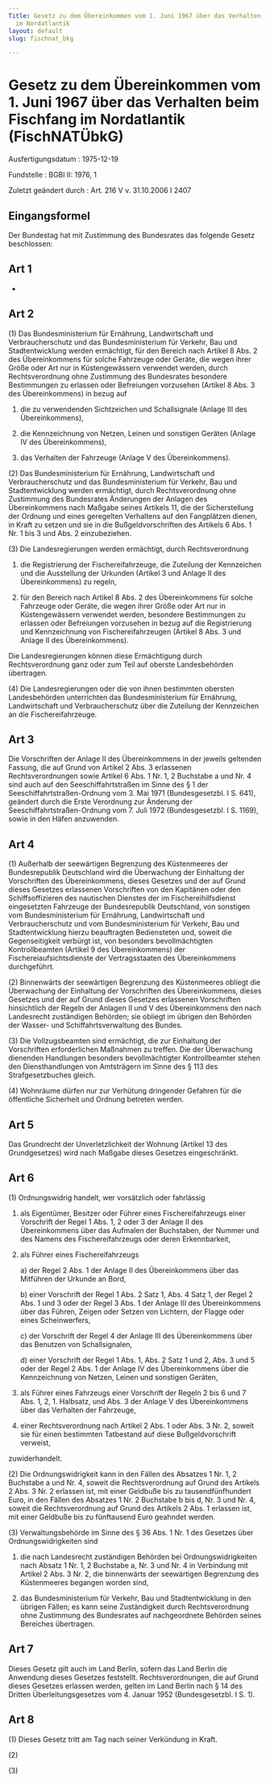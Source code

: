 ```yaml
---
Title: Gesetz zu dem Übereinkommen vom 1. Juni 1967 über das Verhalten beim Fischfang
  im Nordatlantik
layout: default
slug: fischnat_bkg

---
```


# Gesetz zu dem Übereinkommen vom 1. Juni 1967 über das Verhalten beim Fischfang im Nordatlantik (FischNATÜbkG)

Ausfertigungsdatum
:   1975-12-19

Fundstelle
:   BGBl II: 1976, 1

Zuletzt geändert durch
:   Art. 216 V v. 31.10.2006 I 2407


## Eingangsformel

Der Bundestag hat mit Zustimmung des Bundesrates das folgende Gesetz
beschlossen:


## Art 1

-


## Art 2

(1) Das Bundesministerium für Ernährung, Landwirtschaft und
Verbraucherschutz und das Bundesministerium für Verkehr, Bau und
Stadtentwicklung werden ermächtigt, für den Bereich nach Artikel 8
Abs. 2 des Übereinkommens für solche Fahrzeuge oder Geräte, die wegen
ihrer Größe oder Art nur in Küstengewässern verwendet werden, durch
Rechtsverordnung ohne Zustimmung des Bundesrates besondere
Bestimmungen zu erlassen oder Befreiungen vorzusehen (Artikel 8 Abs. 3
des Übereinkommens) in bezug auf

1.  die zu verwendenden Sichtzeichen und Schallsignale (Anlage III des
    Übereinkommens),


2.  die Kennzeichnung von Netzen, Leinen und sonstigen Geräten (Anlage IV
    des Übereinkommens),


3.  das Verhalten der Fahrzeuge (Anlage V des Übereinkommens).




(2) Das Bundesministerium für Ernährung, Landwirtschaft und
Verbraucherschutz und das Bundesministerium für Verkehr, Bau und
Stadtentwicklung werden ermächtigt, durch Rechtsverordnung ohne
Zustimmung des Bundesrates Änderungen der Anlagen des Übereinkommens
nach Maßgabe seines Artikels 11, die der Sicherstellung der Ordnung
und eines geregelten Verhaltens auf den Fangplätzen dienen, in Kraft
zu setzen und sie in die Bußgeldvorschriften des Artikels 6 Abs. 1 Nr.
1 bis 3 und Abs. 2 einzubeziehen.

(3) Die Landesregierungen werden ermächtigt, durch Rechtsverordnung

1.  die Registrierung der Fischereifahrzeuge, die Zuteilung der
    Kennzeichen und die Ausstellung der Urkunden (Artikel 3 und Anlage II
    des Übereinkommens) zu regeln,


2.  für den Bereich nach Artikel 8 Abs. 2 des Übereinkommens für solche
    Fahrzeuge oder Geräte, die wegen ihrer Größe oder Art nur in
    Küstengewässern verwendet werden, besondere Bestimmungen zu erlassen
    oder Befreiungen vorzusehen in bezug auf die Registrierung und
    Kennzeichnung von Fischereifahrzeugen (Artikel 8 Abs. 3 und Anlage II
    des Übereinkommens).



Die Landesregierungen können diese Ermächtigung durch Rechtsverordnung
ganz oder zum Teil auf oberste Landesbehörden übertragen.

(4) Die Landesregierungen oder die von ihnen bestimmten obersten
Landesbehörden unterrichten das Bundesministerium für Ernährung,
Landwirtschaft und Verbraucherschutz über die Zuteilung der
Kennzeichen an die Fischereifahrzeuge.


## Art 3

Die Vorschriften der Anlage II des Übereinkommens in der jeweils
geltenden Fassung, die auf Grund von Artikel 2 Abs. 3 erlassenen
Rechtsverordnungen sowie Artikel 6 Abs. 1 Nr. 1, 2 Buchstabe a und Nr.
4 sind auch auf den Seeschiffahrtstraßen im Sinne des § 1 der
Seeschiffahrtstraßen-Ordnung vom 3. Mai 1971 (Bundesgesetzbl. I S.
641), geändert durch die Erste Verordnung zur Änderung der
Seeschiffahrtstraßen-Ordnung vom 7. Juli 1972 (Bundesgesetzbl. I S.
1169), sowie in den Häfen anzuwenden.


## Art 4

(1) Außerhalb der seewärtigen Begrenzung des Küstenmeeres der
Bundesrepublik Deutschland wird die Überwachung der Einhaltung der
Vorschriften des Übereinkommens, dieses Gesetzes und der auf Grund
dieses Gesetzes erlassenen Vorschriften von den Kapitänen oder den
Schiffsoffizieren des nautischen Dienstes der im Fischereihilfsdienst
eingesetzten Fahrzeuge der Bundesrepublik Deutschland, von sonstigen
vom Bundesministerium für Ernährung, Landwirtschaft und
Verbraucherschutz und vom Bundesministerium für Verkehr, Bau und
Stadtentwicklung hierzu beauftragten Bediensteten und, soweit die
Gegenseitigkeit verbürgt ist, von besonders bevollmächtigten
Kontrollbeamten (Artikel 9 des Übereinkommens) der
Fischereiaufsichtsdienste der Vertragsstaaten des Übereinkommens
durchgeführt.

(2) Binnenwärts der seewärtigen Begrenzung des Küstenmeeres obliegt
die Überwachung der Einhaltung der Vorschriften des Übereinkommens,
dieses Gesetzes und der auf Grund dieses Gesetzes erlassenen
Vorschriften hinsichtlich der Regeln der Anlagen II und V des
Übereinkommens den nach Landesrecht zuständigen Behörden; sie obliegt
im übrigen den Behörden der Wasser- und Schiffahrtsverwaltung des
Bundes.

(3) Die Vollzugsbeamten sind ermächtigt, die zur Einhaltung der
Vorschriften erforderlichen Maßnahmen zu treffen. Die der Überwachung
dienenden Handlungen besonders bevollmächtigter Kontrollbeamter stehen
den Diensthandlungen von Amtsträgern im Sinne des § 113 des
Strafgesetzbuches gleich.

(4) Wohnräume dürfen nur zur Verhütung dringender Gefahren für die
öffentliche Sicherheit und Ordnung betreten werden.


## Art 5

Das Grundrecht der Unverletzlichkeit der Wohnung (Artikel 13 des
Grundgesetzes) wird nach Maßgabe dieses Gesetzes eingeschränkt.


## Art 6

(1) Ordnungswidrig handelt, wer vorsätzlich oder fahrlässig

1.  als Eigentümer, Besitzer oder Führer eines Fischereifahrzeugs einer
    Vorschrift der Regel 1 Abs. 1, 2 oder 3 der Anlage II des
    Übereinkommens über das Aufmalen der Buchstaben, der Nummer und des
    Namens des Fischereifahrzeugs oder deren Erkennbarkeit,


2.  als Führer eines Fischereifahrzeugs

    a)  der Regel 2 Abs. 1 der Anlage II des Übereinkommens über das Mitführen
        der Urkunde an Bord,


    b)  einer Vorschrift der Regel 1 Abs. 2 Satz 1, Abs. 4 Satz 1, der Regel 2
        Abs. 1 und 3 oder der Regel 3 Abs. 1 der Anlage III des Übereinkommens
        über das Führen, Zeigen oder Setzen von Lichtern, der Flagge oder
        eines Scheinwerfers,


    c)  der Vorschrift der Regel 4 der Anlage III des Übereinkommens über das
        Benutzen von Schallsignalen,


    d)  einer Vorschrift der Regel 1 Abs. 1, Abs. 2 Satz 1 und 2, Abs. 3 und 5
        oder der Regel 2 Abs. 1 der Anlage IV des Übereinkommens über die
        Kennzeichnung von Netzen, Leinen und sonstigen Geräten,





3.  als Führer eines Fahrzeugs einer Vorschrift der Regeln 2 bis 6 und 7
    Abs. 1, 2, 1. Halbsatz, und Abs. 3 der Anlage V des Übereinkommens
    über das Verhalten der Fahrzeuge,


4.  einer Rechtsverordnung nach Artikel 2 Abs. 1 oder Abs. 3 Nr. 2, soweit
    sie für einen bestimmten Tatbestand auf diese Bußgeldvorschrift
    verweist,



zuwiderhandelt.

(2) Die Ordnungswidrigkeit kann in den Fällen des Absatzes 1 Nr. 1, 2
Buchstabe a und Nr. 4, soweit die Rechtsverordnung auf Grund des
Artikels 2 Abs. 3 Nr. 2 erlassen ist, mit einer Geldbuße bis zu
tausendfünfhundert Euro, in den Fällen des Absatzes 1 Nr. 2 Buchstabe
b bis d, Nr. 3 und Nr. 4, soweit die Rechtsverordnung auf Grund des
Artikels 2 Abs. 1 erlassen ist, mit einer Geldbuße bis zu fünftausend
Euro geahndet werden.

(3) Verwaltungsbehörde im Sinne des § 36 Abs. 1 Nr. 1 des Gesetzes
über Ordnungswidrigkeiten sind

1.  die nach Landesrecht zuständigen Behörden bei Ordnungswidrigkeiten
    nach Absatz 1 Nr. 1, 2 Buchstabe a, Nr. 3 und Nr. 4 in Verbindung mit
    Artikel 2 Abs. 3 Nr. 2, die binnenwärts der seewärtigen Begrenzung des
    Küstenmeeres begangen worden sind,


2.  das Bundesministerium für Verkehr, Bau und Stadtentwicklung in den
    übrigen Fällen; es kann seine Zuständigkeit durch Rechtsverordnung
    ohne Zustimmung des Bundesrates auf nachgeordnete Behörden seines
    Bereiches übertragen.





## Art 7

Dieses Gesetz gilt auch im Land Berlin, sofern das Land Berlin die
Anwendung dieses Gesetzes feststellt. Rechtsverordnungen, die auf
Grund dieses Gesetzes erlassen werden, gelten im Land Berlin nach § 14
des Dritten Überleitungsgesetzes vom 4. Januar 1952 (Bundesgesetzbl. I
S. 1).


## Art 8

(1) Dieses Gesetz tritt am Tag nach seiner Verkündung in Kraft.

(2)

(3)

